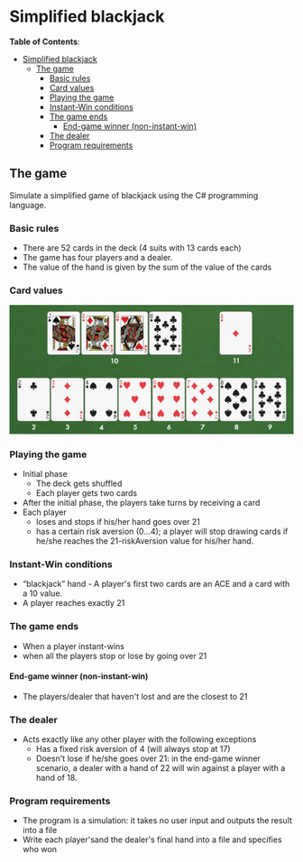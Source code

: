 # Simplified blackjack

**Table of Contents**:
- [Simplified blackjack](#simplified-blackjack)
  - [The game](#the-game)
    - [Basic rules](#basic-rules)
    - [Card values](#card-values)
    - [Playing the game](#playing-the-game)
    - [Instant-Win conditions](#instant-win-conditions)
    - [The game ends](#the-game-ends)
      - [End-game winner (non-instant-win)](#end-game-winner-non-instant-win)
    - [The dealer](#the-dealer)
    - [Program requirements](#program-requirements)

## The game

Simulate a simplified game of blackjack using the C# programming language.

### Basic rules

- There are 52 cards in the deck (4 suits with 13 cards each)
- The game has four players and a dealer.
- The value of the hand is given by the sum of the value of the cards

### Card values

![Card-values](./card-values.png)

### Playing the game

- Initial phase
    - The deck gets shuffled
    - Each player gets two cards
- After the initial phase, the players take turns by receiving a card
- Each player
    - loses and stops if his/her hand goes over 21
    - has a certain risk aversion (0...4); a player will stop drawing cards if
      he/she reaches the 21-riskAversion value for his/her hand.

### Instant-Win conditions

- “blackjack” hand - A player's first two cards are an ACE and a card with a 10
  value.
- A player reaches exactly 21

### The game ends 

- When a player instant-wins
- when all the players stop or lose by going over 21

#### End-game winner (non-instant-win) 

- The players/dealer that haven't lost and are the closest to 21

### The dealer

- Acts exactly like any other player with the following exceptions
    - Has a fixed risk aversion of 4 (will always stop at 17)
    - Doesn't lose if he/she goes over 21: in the end-game winner scenario, a
      dealer with a hand of 22 will win against a player with a hand of 18.

### Program requirements

- The program is a simulation: it takes no user input and outputs the result
  into a file
- Write each player'sand the dealer's final hand into a file and specifies who
  won
